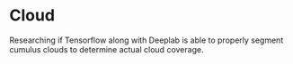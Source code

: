# Cloud
Researching if Tensorflow along with Deeplab is able to properly segment cumulus clouds to determine actual cloud coverage.

